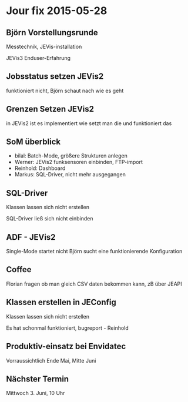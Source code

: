 # Jour fix 2015-05-28

## Björn Vorstellungsrunde
Messtechnik, JEVis-installation

JEVis3 Enduser-Erfahrung

## Jobsstatus setzen JEVis2
funktioniert nicht, Björn schaut nach wie es geht

## Grenzen Setzen JEVis2
in JEVis2 ist es implementiert
wie setzt man die und funktioniert das

## SoM überblick
- bilal: Batch-Mode, größere Strukturen anlegen
- Werner: JEVis2 funksensoren einbinden, FTP-import
- Reinhold: Dashboard
- Markus: SQL-Driver, nicht mehr ausgegangen

## SQL-Driver
Klassen lassen sich nicht erstellen

SQL-Driver ließ sich nicht einbinden

## ADF - JEVis2
Single-Mode startet nicht
Björn sucht eine funktionierende Konfiguration

## Coffee 
Florian fragen ob man gleich CSV daten bekommen kann, zB über JEAPI

## Klassen erstellen in JEConfig
Klassen lassen sich nicht erstellen

Es hat schonmal funktioniert, bugreport - Reinhold

## Produktiv-einsatz bei Envidatec
Vorraussichtlich Ende Mai, Mitte Juni

## Nächster Termin
Mittwoch 3. Juni, 10 Uhr

